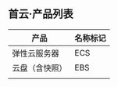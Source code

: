 ## 首云·产品列表



| 产品           | 名称标记 |
| -------------- | -------- |
| 弹性云服务器   | ECS      |
| 云盘（含快照） | EBS      |
|                |          |


